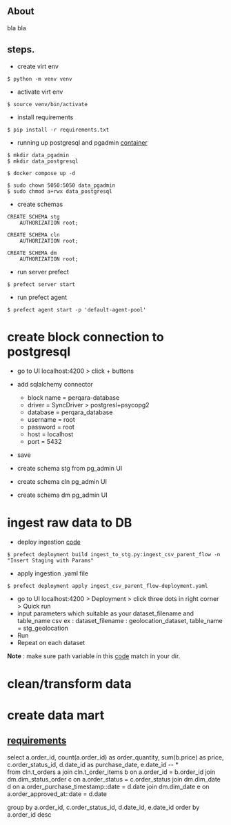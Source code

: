 ## About

bla bla

## steps.

- create virt env
```
$ python -m venv venv
```

- activate virt env
```
$ source venv/bin/activate
```  

- install requirements
```
$ pip install -r requirements.txt
```

- running up postgresql and pgadmin [container](pg_db_container/docker-compose.yml)
```
$ mkdir data_pgadmin
$ mkdir data_postgresql

$ docker compose up -d

$ sudo chown 5050:5050 data_pgadmin
$ sudo chmod a+rwx data_postgresql
```
- create schemas
```
CREATE SCHEMA stg
    AUTHORIZATION root;

CREATE SCHEMA cln
    AUTHORIZATION root;

CREATE SCHEMA dm
    AUTHORIZATION root;
```

- run server prefect

```
$ prefect server start
```
- run prefect agent
```
$ prefect agent start -p 'default-agent-pool'
```


# create block connection to postgresql

- go to UI localhost:4200 > click + buttons
- add sqlalchemy connector
    * block name = perqara-database
    * driver = SyncDriver > postgresl+psycopg2
    * database = perqara_database
    * username = root
    * password = root
    * host = localhost
    * port = 5432
- save

- create schema stg from pg_admin UI
- create schema cln pg_admin UI
- create schema dm pg_admin UI

# ingest raw data to DB
- deploy ingestion [code](/prefect/flows/ingest_to_stg/ingest_to_stg.py) 
```
$ prefect deployment build ingest_to_stg.py:ingest_csv_parent_flow -n "Insert Staging with Params"
```
- apply ingestion .yaml file
```
$ prefect deployment apply ingest_csv_parent_flow-deployment.yaml
```
- go to UI localhost:4200 > Deployment > click three dots in right corner > Quick run   
- input parameters which suitable as your dataset_filename and table_name csv 
    ex : dataset_filename : geolocation_dataset, table_name = stg_geolocation
- Run
- Repeat on each dataset

**Note** : make sure path variable in this [code](/prefect/flows/ingest_to_stg/ingest_to_stg.py)  match in your dir.

# clean/transform data

# create data mart

## [requirements](requirements.txt)


select
	a.order_id,
	count(a.order_id) as order_quantity,
	sum(b.price) as price,
	c.order_status_id,
	d.date_id as purchase_date,
	e.date_id 
-- 	*	
from cln.t_orders a
join cln.t_order_items b
on a.order_id = b.order_id
join dm.dim_status_order c
on a.order_status = c.order_status
join dm.dim_date d
on a.order_purchase_timestamp::date = d.date
join dm.dim_date e
on a.order_approved_at::date = d.date

group by 
	a.order_id,
	c.order_status_id,
	d.date_id,
	e.date_id
order by a.order_id desc
